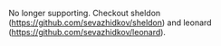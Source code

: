 No longer supporting. Checkout sheldon (https://github.com/sevazhidkov/sheldon) and leonard (https://github.com/sevazhidkov/leonard). 
